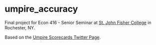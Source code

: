# umpire_accuracy

Final project for Econ 416 - Senior Seminar at [St. John Fisher College](https://www.sjfc.edu/) in Rochester, NY.

Based on the [Umpire Scorecards Twitter Page](https://mobile.twitter.com/umpscorecards?lang=en). 

